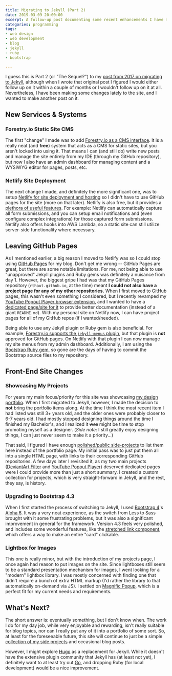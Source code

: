 ```yaml
---
title: Migrating to Jekyll (Part 2)
date: 2019-03-09 20:00:00
excerpt: A follow-up post documenting some recent enhancements I have made to my site since first converting it from WordPress to Jekyll, focused mostly on moving from GitHub hosting to Netlify.
categories: programming
tags:
- web design
- web development
- blog
- jekyll
- ruby
- bootstrap

---
```

I guess this is Part 2 (or "The Sequel?") to my [post from 2017 on migrating to Jekyll](/blog/2017/07/02/migrating-to-jekyll "Migrating to Jekyll"), although when I wrote that original post I figured I would either follow up on it within a couple of months or I wouldn't follow up on it at all. Nevertheless, I have been making some changes lately to the site, and I wanted to make another post on it.

## New Services & Systems

### Forestry.io Static Site CMS

The first "change" I made was to add [Forestry.io as a CMS interface](https://forestry.io/ "Forestry.io"). It is a really neat (and **free**) system that acts as a CMS for static sites, but you aren't locked into using it. That means I can (and still do) write new posts and manage the site entirely from my IDE (through my GitHub repository), but now I also have an admin dashboard for managing content and a WYSIWYG editor for pages, posts, etc.

### Netlify Site Deployment

The next change I made, and definitely the more significant one, was to setup [Netlify for site deployment and hosting](https://www.netlify.com/ "Netlify") so I didn't have to use GitHub pages for the site (more on that later). Netlify is also free, but it provides a [plethora of useful features](https://www.netlify.com/features/ "Netlify Features"). For example: Netlify can automatically capture all form submissions, and you can setup email notifications and (even configure complex integrations) for those captured form submissions. Netlify also offers hooks into AWS Lambda, so a static site can still utilize server-side functionality where necessary.

## Leaving GitHub Pages

As I mentioned earlier, a big reason I moved to Netlify was so I could stop using [GitHub Pages](https://pages.github.com/ "GitHub Pages") for my blog. Don't get me wrong -- GitHub Pages are great, but there are some notable limitations. For me, not being able to use "unapproved" Jekyll plugins and Ruby gems was definitely a nuisance from day 1. However, the biggest gripe I had was that my GitHub Pages repository (`rthaut.github.io`, at the time) meant **I could not also have a project page for any of my other repositories.** When I first moved to GitHub pages, this wasn't even something I considered, but I recently revamped my [YouTube Popout Player browser extension](/projects/youtube-popout-player/ "YouTube Popout Player"), and I wanted to have a [dedicated page/site for it](http://rthaut.github.io/YouTubePopoutPlayer/ "YouTube Popout Player Official Site") to provide better documentation (instead of a giant `README.md`). With my personal site on Netlify now, I can have project pages for all of my GitHub repos (if I wanted/needed).

Being able to use any Jekyll plugin or Ruby gem is also beneficial. For example, [Forestry.io supports the `jekyll-menus` plugin](https://forestry.io/docs/editing/menus/ "Forestry.io Menus Documentation"), but that plugin is **not** approved for GitHub pages. On Netlify with that plugin I can now manage my site menus from my admin dashboard. Additionally, I am using the [Bootstrap Ruby gem](https://getbootstrap.com/docs/4.3/getting-started/download/#rubygems "Bootstrap RubyGems Documentation"), so gone are the days of having to commit the Bootstrap source files to my repository.

## Front-End Site Changes

### Showcasing My Projects

For years my main focus/priority for this site was showcasing [my design portfolio](/portfolio "My Deprecated Portfolio Page"). When I first migrated to Jekyll, however, I made the decision to **not** bring the portfolio items along. At the time I think the most recent item I had listed was still 3+ years old, and the older ones were probably closer to 6-7 years old. I had mostly stopped designing things around the time I finished my Bachelor's, and I realized it ~~was~~ might be time to stop promoting myself as a designer. (_Side note_: I still greatly enjoy designing things, I can just never seem to make it a priority...)

That said, I figured I have enough [polished/public side-projects](/projects/ "My Projects") to list them here instead of the portfolio page. My initial pass was to just put them all into a single HTML page, with links to their corresponding GitHub repositories. A few days later I revisited it, as my two main projects ([DeviantArt Filter](/projects/deviantart-filter/ "DeviantArt Filter") and [YouTube Popout Player](/projects/youtube-popout-player/ "YouTube Popout Player")) deserved dedicated pages were I could provide more than just a short summary. I created a custom collection for projects, which is very straight-forward in Jekyll, and the rest, they say, is history.

### Upgrading to Bootstrap 4.3

When I first started the process of switching to Jekyll, I used [Bootstrap 4](https://getbootstrap.com/ "Bootstrap Official Site")'s [Alpha 6](https://v4-alpha.getbootstrap.com/ "Bootstrap 4 Alpha 6 Documentation"). It was a very neat experience, as the switch from Less to Sass brought with it some frustrating problems, but it was also a significant improvement in general for the framework. Version 4.3 feels very polished, and includes some wonderful features, like the [stretched link component](https://getbootstrap.com/docs/4.3/utilities/stretched-link/ "Bootstrap Stretched Link Component Documentation"), which offers a way to make an entire "card" clickable.

### Lightbox for Images

This one is really minor, but with the introduction of my projects page, I once again had reason to put images on the site. Since lightboxes still seem to be a standard presentation mechanism for images, I went looking for a "modern" lightbox library. I was mostly concerned with finding one that didn't require a bunch of extra HTML markup (I'd rather the library to that automatically on-demand via JS). I settled on [Magnific Popup](https://dimsemenov.com/plugins/magnific-popup/), which is a perfect fit for my current needs and requirements.

## What's Next?

The short answer is: eventually something, but I don't know when. The work I do for my day job, while very enjoyable and rewarding, isn't really suitable for blog topics, nor can I really put any of it into a portfolio of some sort. So, at least for the foreseeable future, this site will continue to just be a simple [collection of my side projects](/projects/ "My Projects") and occasional blog posts.

However, I might explore [Hugo](https://gohugo.io/ "Hugo") as a replacement for Jekyll. While it doesn't have the extensive plugin community that Jekyll has (at least not yet), I definitely want to at least try out [Go](https://golang.org/ "The Go Programming Language"), and dropping Ruby (for local development) would be a nice improvement.
